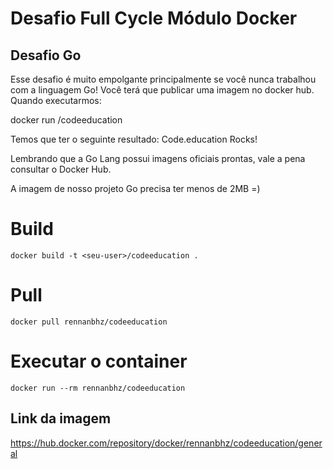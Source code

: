 
# Desafio Full Cycle Módulo Docker
## Desafio Go

Esse desafio é muito empolgante principalmente se você nunca trabalhou com a linguagem Go!
Você terá que publicar uma imagem no docker hub. Quando executarmos:

docker run <seu-user>/codeeducation

Temos que ter o seguinte resultado: Code.education Rocks!

Lembrando que a Go Lang possui imagens oficiais prontas, vale a pena consultar o Docker Hub.

A imagem de nosso projeto Go precisa ter menos de 2MB =)


# Build 
```
docker build -t <seu-user>/codeeducation .
```

# Pull 
```
docker pull rennanbhz/codeeducation
```

# Executar o container
```
docker run --rm rennanbhz/codeeducation
```

## Link da imagem

https://hub.docker.com/repository/docker/rennanbhz/codeeducation/general